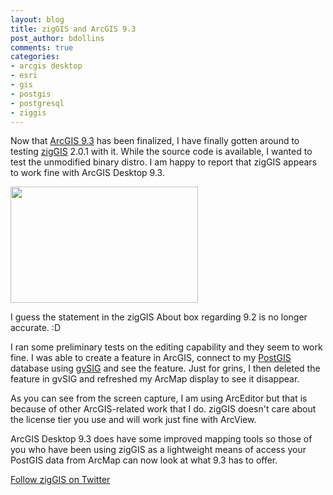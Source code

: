 ```yaml
---
layout: blog
title: zigGIS and ArcGIS 9.3
post_author: bdollins
comments: true
categories:
- arcgis desktop
- esri
- gis
- postgis
- postgresql
- ziggis
---
```


Now that <a href="http://www.esri.com">ArcGIS 9.3</a> has been finalized, I have finally gotten around to testing <a href="http://www.obtusesoft.com">zigGIS</a> 2.0.1 with it. While the source code is available, I wanted to test the unmodified binary distro. I am happy to report that zigGIS appears to work fine with ArcGIS Desktop 9.3.

<a href="http://geobabble.files.wordpress.com/2008/07/ziggis_arcgis_93.png"><img alt="" class="alignnone size-medium wp-image-207" height="186" src="http://geobabble.files.wordpress.com/2008/07/ziggis_arcgis_93.png?w=300" width="300" /></a>

I guess the statement in the zigGIS About box regarding 9.2 is no longer accurate.  :D

I ran some preliminary tests on the editing capability and they seem to work fine. I was able to create a feature in ArcGIS, connect to my <a href="http://postgis.refractions.net">PostGIS</a> database using <a href="http://www.gvsig.gva.es/index.php?id=gvsig&amp;L=2">gvSIG</a> and see the feature. Just for grins, I then deleted the feature in gvSIG and refreshed my ArcMap display to see it disappear.

As you can see from the screen capture, I am using ArcEditor but that is because of other ArcGIS-related work that I do. zigGIS doesn't care about the license tier you use and will work just fine with ArcView.

ArcGIS Desktop 9.3 does have some improved mapping tools so those of you who have been using zigGIS as a lightweight means of access your PostGIS data from ArcMap can now look at what 9.3 has to offer.

<a href="http://twitter.com/zigGIS">Follow zigGIS on Twitter</a>
